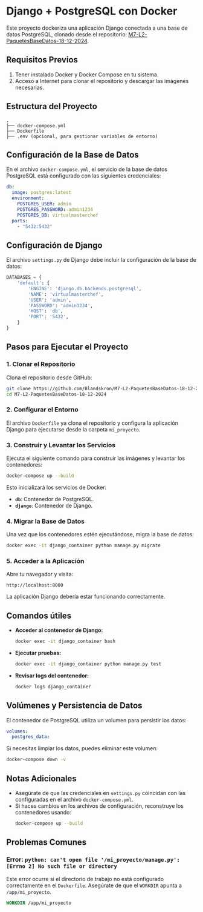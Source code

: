 # Django + PostgreSQL con Docker

Este proyecto dockeriza una aplicación Django conectada a una base de datos PostgreSQL, clonado desde el repositorio: [M7-L2-PaquetesBaseDatos-18-12-2024](https://github.com/Blandskron/M7-L2-PaquetesBaseDatos-18-12-2024).

## Requisitos Previos

1. Tener instalado Docker y Docker Compose en tu sistema.
2. Acceso a Internet para clonar el repositorio y descargar las imágenes necesarias.

## Estructura del Proyecto

```
.
├── docker-compose.yml
├── Dockerfile
├── .env (opcional, para gestionar variables de entorno)
```

## Configuración de la Base de Datos

En el archivo `docker-compose.yml`, el servicio de la base de datos PostgreSQL está configurado con las siguientes credenciales:

```yaml
db:
  image: postgres:latest
  environment:
    POSTGRES_USER: admin
    POSTGRES_PASSWORD: admin1234
    POSTGRES_DB: virtualmasterchef
  ports:
    - "5432:5432"
```

## Configuración de Django

El archivo `settings.py` de Django debe incluir la configuración de la base de datos:

```python
DATABASES = {
    'default': {
        'ENGINE': 'django.db.backends.postgresql',
        'NAME': 'virtualmasterchef',
        'USER': 'admin',
        'PASSWORD': 'admin1234',
        'HOST': 'db',
        'PORT': '5432',
    }
}
```

## Pasos para Ejecutar el Proyecto

### 1. Clonar el Repositorio

Clona el repositorio desde GitHub:

```bash
git clone https://github.com/Blandskron/M7-L2-PaquetesBaseDatos-18-12-2024.git
cd M7-L2-PaquetesBaseDatos-18-12-2024
```

### 2. Configurar el Entorno

El archivo `Dockerfile` ya clona el repositorio y configura la aplicación Django para ejecutarse desde la carpeta `mi_proyecto`.

### 3. Construir y Levantar los Servicios

Ejecuta el siguiente comando para construir las imágenes y levantar los contenedores:

```bash
docker-compose up --build
```

Esto inicializará los servicios de Docker:
- **`db`**: Contenedor de PostgreSQL.
- **`django`**: Contenedor de Django.

### 4. Migrar la Base de Datos

Una vez que los contenedores estén ejecutándose, migra la base de datos:

```bash
docker exec -it django_container python manage.py migrate
```

### 5. Acceder a la Aplicación

Abre tu navegador y visita:

```
http://localhost:8000
```

La aplicación Django debería estar funcionando correctamente.

## Comandos útiles

- **Acceder al contenedor de Django:**
  ```bash
  docker exec -it django_container bash
  ```

- **Ejecutar pruebas:**
  ```bash
  docker exec -it django_container python manage.py test
  ```

- **Revisar logs del contenedor:**
  ```bash
  docker logs django_container
  ```

## Volúmenes y Persistencia de Datos

El contenedor de PostgreSQL utiliza un volumen para persistir los datos:

```yaml
volumes:
  postgres_data:
```

Si necesitas limpiar los datos, puedes eliminar este volumen:

```bash
docker-compose down -v
```

## Notas Adicionales

- Asegúrate de que las credenciales en `settings.py` coincidan con las configuradas en el archivo `docker-compose.yml`.
- Si haces cambios en los archivos de configuración, reconstruye los contenedores usando:
  ```bash
  docker-compose up --build
  ```

## Problemas Comunes

### Error: `python: can't open file '/mi_proyecto/manage.py': [Errno 2] No such file or directory`

Este error ocurre si el directorio de trabajo no está configurado correctamente en el `Dockerfile`. Asegúrate de que el `WORKDIR` apunta a `/app/mi_proyecto`.

```dockerfile
WORKDIR /app/mi_proyecto
```

